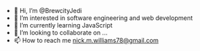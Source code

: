- 👋 Hi, I’m @BrewcityJedi
- 👀 I’m interested in software engineering and web development
- 🌱 I’m currently learning JavaScript
- 💞️ I’m looking to collaborate on ...
- 📫 How to reach me nick.m.williams78@gmail.com

<!---
BrewcityJedi/BrewcityJedi is a ✨ special ✨ repository because its `README.md` (this file) appears on your GitHub profile.
You can click the Preview link to take a look at your changes.
--->
